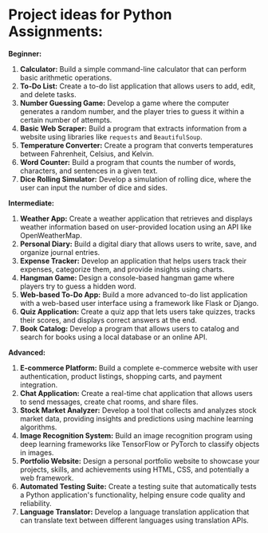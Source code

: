 # Project ideas for Python Assignments:

**Beginner:**

1. **Calculator:** Build a simple command-line calculator that can perform basic arithmetic operations.
2. **To-Do List:** Create a to-do list application that allows users to add, edit, and delete tasks.
3. **Number Guessing Game:** Develop a game where the computer generates a random number, and the player tries to guess it within a certain number of attempts.
4. **Basic Web Scraper:** Build a program that extracts information from a website using libraries like `requests` and `BeautifulSoup`.
5. **Temperature Converter:** Create a program that converts temperatures between Fahrenheit, Celsius, and Kelvin.
6. **Word Counter:** Build a program that counts the number of words, characters, and sentences in a given text.
7. **Dice Rolling Simulator:** Develop a simulation of rolling dice, where the user can input the number of dice and sides.

**Intermediate:**

1. **Weather App:** Create a weather application that retrieves and displays weather information based on user-provided location using an API like OpenWeatherMap.
2. **Personal Diary:** Build a digital diary that allows users to write, save, and organize journal entries.
3. **Expense Tracker:** Develop an application that helps users track their expenses, categorize them, and provide insights using charts.
4. **Hangman Game:** Design a console-based hangman game where players try to guess a hidden word.
5. **Web-based To-Do App:** Build a more advanced to-do list application with a web-based user interface using a framework like Flask or Django.
6. **Quiz Application:** Create a quiz app that lets users take quizzes, tracks their scores, and displays correct answers at the end.
7. **Book Catalog:** Develop a program that allows users to catalog and search for books using a local database or an online API.

**Advanced:**

1. **E-commerce Platform:** Build a complete e-commerce website with user authentication, product listings, shopping carts, and payment integration.
2. **Chat Application:** Create a real-time chat application that allows users to send messages, create chat rooms, and share files.
3. **Stock Market Analyzer:** Develop a tool that collects and analyzes stock market data, providing insights and predictions using machine learning algorithms.
4. **Image Recognition System:** Build an image recognition program using deep learning frameworks like TensorFlow or PyTorch to classify objects in images.
5. **Portfolio Website:** Design a personal portfolio website to showcase your projects, skills, and achievements using HTML, CSS, and potentially a web framework.
6. **Automated Testing Suite:** Create a testing suite that automatically tests a Python application's functionality, helping ensure code quality and reliability.
7. **Language Translator:** Develop a language translation application that can translate text between different languages using translation APIs.
